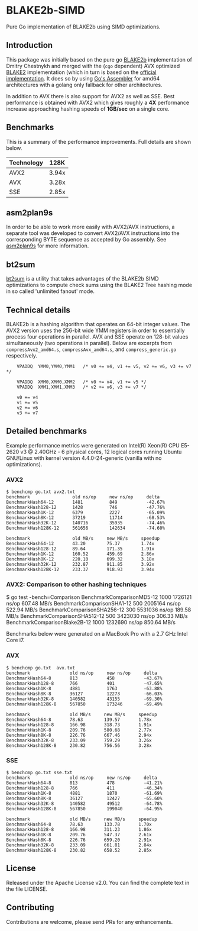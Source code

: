 BLAKE2b-SIMD
============

Pure Go implementation of BLAKE2b using SIMD optimizations.

Introduction
------------

This package was initially based on the pure go [BLAKE2b](https://github.com/dchest/blake2b) implementation of Dmitry Chestnykh and merged with the (`cgo` dependent) AVX optimized [BLAKE2](https://github.com/codahale/blake2) implementation (which in turn is based on the [official implementation](https://github.com/BLAKE2/BLAKE2). It does so by using [Go's Assembler](https://golang.org/doc/asm) for amd64 architectures with a golang only fallback for other architectures.

In addition to AVX there is also support for AVX2 as well as SSE. Best performance is obtained with AVX2 which gives roughly a **4X** performance increase approaching hashing speeds of **1GB/sec** on a single core.

Benchmarks
----------

This is a summary of the performance improvements. Full details are shown below.

| Technology |  128K |
| ---------- |:-----:|
| AVX2       | 3.94x |
| AVX        | 3.28x |
| SSE        | 2.85x |

asm2plan9s
----------

In order to be able to work more easily with AVX2/AVX instructions, a separate tool was developed to convert AVX2/AVX instructions into the corresponding BYTE sequence as accepted by Go assembly. See [asm2plan9s](https://github.com/fwessels/asm2plan9s) for more information.

bt2sum
------

[bt2sum](https://github.com/s3git/bt2sum) is a utility that takes advantages of the BLAKE2b SIMD optimizations to compute check sums using the BLAKE2 Tree hashing mode in so called 'unlimited fanout' mode.

Technical details
-----------------

BLAKE2b is a hashing algorithm that operates on 64-bit integer values. The AVX2 version uses the 256-bit wide YMM registers in order to essentially process four operations in parallel. AVX and SSE operate on 128-bit values simultaneously (two operations in parallel). Below are excerpts from `compressAvx2_amd64.s`, `compressAvx_amd64.s`, and `compress_generic.go` respectively.

```
    VPADDQ  YMM0,YMM0,YMM1   /* v0 += v4, v1 += v5, v2 += v6, v3 += v7 */
```

```
    VPADDQ  XMM0,XMM0,XMM2   /* v0 += v4, v1 += v5 */
    VPADDQ  XMM1,XMM1,XMM3   /* v2 += v6, v3 += v7 */
```

```
    v0 += v4
    v1 += v5
    v2 += v6
    v3 += v7
```

Detailed benchmarks
-------------------

Example performance metrics were generated on  Intel(R) Xeon(R) CPU E5-2620 v3 @ 2.40GHz - 6 physical cores, 12 logical cores running Ubuntu GNU/Linux with kernel version 4.4.0-24-generic (vanilla with no optimizations).

### AVX2

```
$ benchcmp go.txt avx2.txt
benchmark                old ns/op     new ns/op     delta
BenchmarkHash64-12       1481          849           -42.67%
BenchmarkHash128-12      1428          746           -47.76%
BenchmarkHash1K-12       6379          2227          -65.09%
BenchmarkHash8K-12       37219         11714         -68.53%
BenchmarkHash32K-12      140716        35935         -74.46%
BenchmarkHash128K-12     561656        142634        -74.60%

benchmark                old MB/s     new MB/s     speedup
BenchmarkHash64-12       43.20        75.37        1.74x
BenchmarkHash128-12      89.64        171.35       1.91x
BenchmarkHash1K-12       160.52       459.69       2.86x
BenchmarkHash8K-12       220.10       699.32       3.18x
BenchmarkHash32K-12      232.87       911.85       3.92x
BenchmarkHash128K-12     233.37       918.93       3.94x
```

### AVX2: Comparison to other hashing techniques

$ go test -bench=Comparison
BenchmarkComparisonMD5-12    	    1000	   1726121 ns/op	 607.48 MB/s
BenchmarkComparisonSHA1-12   	     500	   2005164 ns/op	 522.94 MB/s
BenchmarkComparisonSHA256-12 	     300	   5531036 ns/op	 189.58 MB/s
BenchmarkComparisonSHA512-12 	     500	   3423030 ns/op	 306.33 MB/s
BenchmarkComparisonBlake2B-12	    1000	   1232690 ns/op	 850.64 MB/s

Benchmarks below were generated on a MacBook Pro with a 2.7 GHz Intel Core i7.

### AVX

```
$ benchcmp go.txt  avx.txt 
benchmark               old ns/op     new ns/op     delta
BenchmarkHash64-8       813           458           -43.67%
BenchmarkHash128-8      766           401           -47.65%
BenchmarkHash1K-8       4881          1763          -63.88%
BenchmarkHash8K-8       36127         12273         -66.03%
BenchmarkHash32K-8      140582        43155         -69.30%
BenchmarkHash128K-8     567850        173246        -69.49%

benchmark               old MB/s     new MB/s     speedup
BenchmarkHash64-8       78.63        139.57       1.78x
BenchmarkHash128-8      166.98       318.73       1.91x
BenchmarkHash1K-8       209.76       580.68       2.77x
BenchmarkHash8K-8       226.76       667.46       2.94x
BenchmarkHash32K-8      233.09       759.29       3.26x
BenchmarkHash128K-8     230.82       756.56       3.28x
```

### SSE

```
$ benchcmp go.txt sse.txt 
benchmark               old ns/op     new ns/op     delta
BenchmarkHash64-8       813           478           -41.21%
BenchmarkHash128-8      766           411           -46.34%
BenchmarkHash1K-8       4881          1870          -61.69%
BenchmarkHash8K-8       36127         12427         -65.60%
BenchmarkHash32K-8      140582        49512         -64.78%
BenchmarkHash128K-8     567850        199040        -64.95%

benchmark               old MB/s     new MB/s     speedup
BenchmarkHash64-8       78.63        133.78       1.70x
BenchmarkHash128-8      166.98       311.23       1.86x
BenchmarkHash1K-8       209.76       547.37       2.61x
BenchmarkHash8K-8       226.76       659.20       2.91x
BenchmarkHash32K-8      233.09       661.81       2.84x
BenchmarkHash128K-8     230.82       658.52       2.85x
```

License
-------

Released under the Apache License v2.0. You can find the complete text in the file LICENSE.

Contributing
------------

Contributions are welcome, please send PRs for any enhancements.